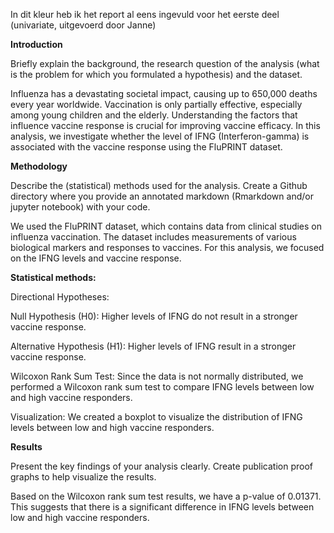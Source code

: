 In dit kleur heb ik het report al eens ingevuld voor het eerste deel (univariate, uitgevoerd door Janne) 

 

**Introduction** 

Briefly explain the background, the research question of the analysis (what is the problem for which you formulated a hypothesis) and the dataset. 

Influenza has a devastating societal impact, causing up to 650,000 deaths every year worldwide. Vaccination is only partially effective, especially among young children and the elderly. Understanding the factors that influence vaccine response is crucial for improving vaccine efficacy. In this analysis, we investigate whether the level of IFNG (Interferon-gamma) is associated with the vaccine response using the FluPRINT dataset. 

**Methodology** 

Describe the (statistical) methods used for the analysis. Create a Github directory where you provide an annotated markdown (Rmarkdown and/or jupyter notebook) with your code. 

We used the FluPRINT dataset, which contains data from clinical studies on influenza vaccination. The dataset includes measurements of various biological markers and responses to vaccines. For this analysis, we focused on the IFNG levels and vaccine response. 

**Statistical methods:**

Directional Hypotheses: 

Null Hypothesis (H0): Higher levels of IFNG do not result in a stronger vaccine response. 

Alternative Hypothesis (H1): Higher levels of IFNG result in a stronger vaccine response. 

Wilcoxon Rank Sum Test: Since the data is not normally distributed, we performed a Wilcoxon rank sum test to compare IFNG levels between low and high vaccine responders. 

Visualization: We created a boxplot to visualize the distribution of IFNG levels between low and high vaccine responders. 


**Results**

Present the key findings of your analysis clearly. Create publication proof graphs to help visualize the results.  

Based on the Wilcoxon rank sum test results, we have a p-value of 0.01371. This suggests that there is a significant difference in IFNG levels between low and high vaccine responders. 




 
